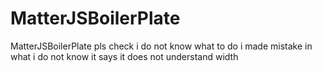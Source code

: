 # MatterJSBoilerPlate
MatterJSBoilerPlate
pls check i do not know what to do
i made mistake in what i do not know
it says it does not understand width
